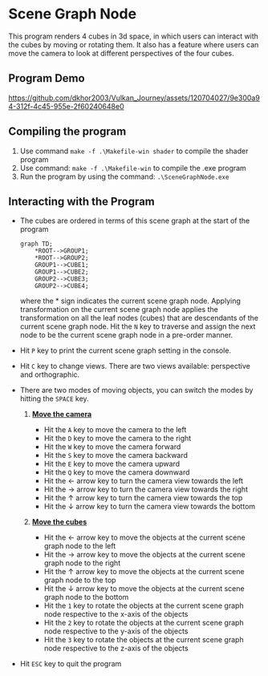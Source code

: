 # Scene Graph Node
This program renders 4 cubes in 3d space, in which users can interact with the cubes by moving or rotating them. It also has a feature where users can move the camera to look at different perspectives of the four cubes. 

## Program Demo
https://github.com/dkhor2003/Vulkan_Journey/assets/120704027/9e300a94-312f-4c45-955e-2f60240648e0 

## Compiling the program
1. Use command `make -f .\Makefile-win shader` to compile the shader program
2. Use command: `make -f .\Makefile-win` to compile the .exe program
3. Run the program by using the command: `.\SceneGraphNode.exe`

## Interacting with the Program
- The cubes are ordered in terms of this scene graph at the start of the program
    ```mermaid
    graph TD;
        *ROOT-->GROUP1;
        *ROOT-->GROUP2;
        GROUP1-->CUBE1;
        GROUP1-->CUBE2;
        GROUP2-->CUBE3;
        GROUP2-->CUBE4;
    ```

    where the * sign indicates the current scene graph node. Applying transformation on the current scene graph node applies the transformation on all the leaf nodes (cubes) that are descendants of the current scene graph node. Hit the `N` key to traverse and assign the next node to be the current scene graph node in a pre-order manner. 

- Hit `P` key to print the current scene graph setting in the console. 

- Hit `C` key to change views. There are two views available: perspective and orthographic. 

- There are two modes of moving objects, you can switch the modes by hitting the `SPACE` key.  

    1. <ins>**Move the camera**</ins>
        - Hit the `A` key to move the camera to the left 
        - Hit the `D` key to move the camera to the right
        - Hit the `W` key to move the camera forward 
        - Hit the `S` key to move the camera backward 
        - Hit the `E` key to move the camera upward
        - Hit the `Q` key to move the camera downward 
        - Hit the &larr; arrow key to turn the camera view towards the left
        - Hit the &rarr; arrow key to turn the camera view towards the right
        - Hit the &uarr; arrow key to turn the camera view towards the top
        - Hit the &darr; arrow key to turn the camera view towards the bottom

    2. <ins>**Move the cubes**</ins>
        - Hit the &larr; arrow key to move the objects at the current scene graph node to the left
        - Hit the &rarr; arrow key to move the objects at the current scene graph node to the right
        - Hit the &uarr; arrow key to move the objects at the current scene graph node to the top
        - Hit the &darr; arrow key to move the objects at the current scene graph node to the bottom
        - Hit the `1` key to rotate the objects at the current scene graph node respective to the x-axis of the objects
        - Hit the `2` key to rotate the objects at the current scene graph node respective to the y-axis of the objects
        - Hit the `3` key to rotate the objects at the current scene graph node respective to the z-axis of the objects

- Hit `ESC` key to quit the program
